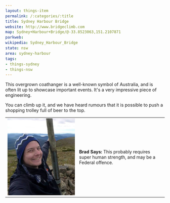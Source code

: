 ```yaml
---
layout: things-item
permalink: /:categories/:title
title: Sydney Harbour Bridge
website: http://www.bridgeclimb.com
map: Sydney+Harbour+Bridge/@-33.8523063,151.2107871
parkweb: 
wikipedia: Sydney_Harbour_Bridge
state: nsw
area: sydney-harbour
tags:
- things-sydney
- things-nsw
---
```


This overgrown coathanger is a well-known symbol of Australia, and is often lit up to showcase important events. It's a very impressive piece of engineering.

You can climb up it, and we have heard rumours that it is possible to push a shopping trolley full of beer to the top. 

<table class="infobox">
  <tr><td><img src="/images/bradp.jpg" class="convopic" alt="Brad's picture"></td>
  <td><b>Brad Says:</b> This probably requires super human strength, and may be a Federal offence.</td></tr>
</table>
